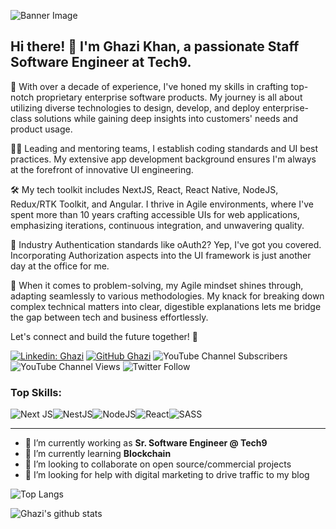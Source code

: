 ![Banner Image](image/Banner.png)


## Hi there! 👋 I'm Ghazi Khan, a passionate Staff Software Engineer at Tech9.

🚀 With over a decade of experience, I've honed my skills in crafting top-notch proprietary enterprise software products. My journey is all about utilizing diverse technologies to design, develop, and deploy enterprise-class solutions while gaining deep insights into customers' needs and product usage.

👨‍🏭 Leading and mentoring teams, I establish coding standards and UI best practices. My extensive app development background ensures I'm always at the forefront of innovative UI engineering.

🛠️ My tech toolkit includes NextJS, React, React Native, NodeJS, Redux/RTK Toolkit, and Angular. I thrive in Agile environments, where I've spent more than 10 years crafting accessible UIs for web applications, emphasizing iterations, continuous integration, and unwavering quality.

🔐 Industry Authentication standards like oAuth2? Yep, I've got you covered. Incorporating Authorization aspects into the UI framework is just another day at the office for me.

🧠 When it comes to problem-solving, my Agile mindset shines through, adapting seamlessly to various methodologies. My knack for breaking down complex technical matters into clear, digestible explanations lets me bridge the gap between tech and business effortlessly.

Let's connect and build the future together! 🌟

[![Linkedin: Ghazi](https://img.shields.io/badge/-Ghazi-blue?style=flat-square&logo=Linkedin&logoColor=white&link=https://www.linkedin.com/in/ghazi-khan/)](https://www.linkedin.com/in/ghazi-khan/)
[![GitHub Ghazi](https://img.shields.io/github/followers/gkhan205?label=follow&style=social)](https://github.com/gkhan205)
![YouTube Channel Subscribers](https://img.shields.io/youtube/channel/subscribers/UCio7gIFilw6wsgbTZAVOBrg?style=social)
![YouTube Channel Views](https://img.shields.io/youtube/channel/views/UCio7gIFilw6wsgbTZAVOBrg?style=social)
![Twitter Follow](https://img.shields.io/twitter/follow/codewithghazi?style=social)


### Top Skills:
![Next JS](https://img.shields.io/badge/Next-black?style=for-the-badge&logo=next.js&logoColor=white)![NestJS](https://img.shields.io/badge/nestjs-%23E0234E.svg?style=for-the-badge&logo=nestjs&logoColor=white)![NodeJS](https://img.shields.io/badge/node.js-6DA55F?style=for-the-badge&logo=node.js&logoColor=white)![React](https://img.shields.io/badge/react-%2320232a.svg?style=for-the-badge&logo=react&logoColor=%2361DAFB)![SASS](https://img.shields.io/badge/SASS-hotpink.svg?style=for-the-badge&logo=SASS&logoColor=white)

---

- 🔭 I’m currently working as **Sr. Software Engineer @ Tech9**
- 🌱 I’m currently learning **Blockchain**
- 👯 I’m looking to collaborate on open source/commercial projects
- 🤔 I’m looking for help with digital marketing to drive traffic to my blog

![Top Langs](https://github-readme-stats.vercel.app/api/top-langs/?username=iimemphis&layout=compact&theme=dark&hide_border=true)

![Ghazi's github stats](https://github-readme-stats.vercel.app/api?username=iimemphis&show_icons=true&hide_border=true&theme=dark)
